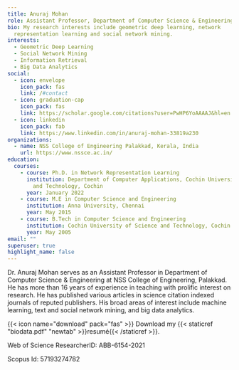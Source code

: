 ```yaml
---
title: Anuraj Mohan
role: Assistant Professor, Department of Computer Science & Engineering
bio: My research interests include geometric deep learning, network
  representation learning and social network mining.
interests:
  - Geometric Deep Learning
  - Social Network Mining
  - Information Retrieval
  - Big Data Analytics
social:
  - icon: envelope
    icon_pack: fas
    link: /#contact
  - icon: graduation-cap
    icon_pack: fas
    link: https://scholar.google.com/citations?user=PwHP6YoAAAAJ&hl=en
  - icon: linkedin
    icon_pack: fab
    link: https://www.linkedin.com/in/anuraj-mohan-33819a230
organizations:
  - name: NSS College of Engineering Palakkad, Kerala, India
    url: https://www.nssce.ac.in/
education:
  courses:
    - course: Ph.D. in Network Representation Learning
      institution: Department of Computer Applications, Cochin University of Science
        and Technology, Cochin
      year: January 2022
    - course: M.E in Computer Science and Engineering
      institution: Anna University, Chennai
      year: May 2015
    - course: B.Tech in Computer Science and Engineering
      institution: Cochin University of Science and Technology, Cochin
      year: May 2005
email: ""
superuser: true
highlight_name: false
---
```

Dr. Anuraj Mohan  serves as an Assistant Professor in Department of Computer Science & Engineering  at NSS College of Engineering, Palakkad. He has more than 16 years of experience in teaching with prolific interest on research. He has published various articles in science citation indexed journals of reputed publishers. His broad areas of interest include machine learning, text and social network mining, and big data analytics.

{{< icon name="download" pack="fas" >}} Download my {{< staticref "biodata.pdf" "newtab" >}}resumé{{< /staticref >}}.

Web of Science ResearcherID: ABB-6154-2021

Scopus Id: 57193274782


